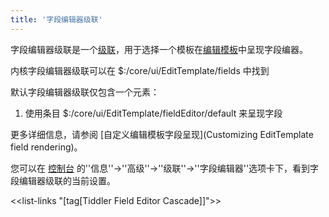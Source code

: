 ```yaml
---
title: '字段编辑器级联'
---
```


字段编辑器级联是一个[级联](Cascades)，用于选择一个模板在[编辑模板]($:/core/ui/EditTemplate/fields)中呈现字段编器。

内核字段编辑器级联可以在 $:/core/ui/EditTemplate/fields 中找到

默认字段编辑器级联仅包含一个元素：

1. 使用条目 $:/core/ui/EditTemplate/fieldEditor/default 来呈现字段

更多详细信息，请参阅 [自定义编辑模板字段呈现](Customizing EditTemplate field rendering)。

您可以在 [控制台]($:/ControlPanel) 的''信息''->''高级''->''级联''->''字段编辑器''选项卡下，看到字段编辑器级联的当前设置。

<<list-links "[tag[Tiddler Field Editor Cascade]]">>